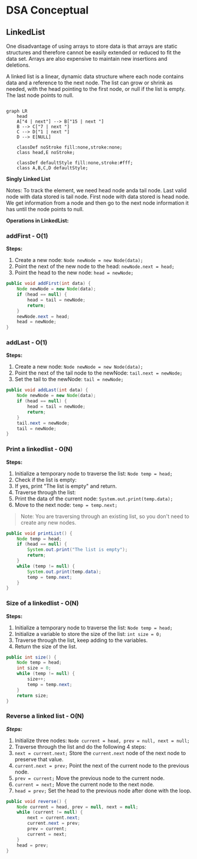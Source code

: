 ﻿# DSA Conceptual

## LinkedList

<p> One disadvantage of using arrays to store data is that arrays are static structures and therefore cannot be easily extended or reduced to fit the
data set. Arrays are also expensive to maintain new insertions and deletions. </p> 

<p> A linked list is a linear, dynamic data structure where each node contains data and a reference to the next node. The list can grow or shrink as needed, with the head pointing to the first node, or null if the list is empty. The last node points to null. </p>

```mermaid

graph LR
    head
    A["4 | next"] --> B["15 | next "]
    B --> C["7 | next "]
    C --> D["1 | next "]
    D --> E[NULL]

    classDef noStroke fill:none,stroke:none;
    class head,E noStroke;
    
    classDef defaultStyle fill:none,stroke:#fff;
    class A,B,C,D defaultStyle;

```

<p> <b> Singly Linked List </b> </p>
Notes: To track the element, we need head node anda tail node. Last valid node with data stored is tail node. First node with data stored is head node. 
We get information from a node and then go to the next node information it has until the node points to null.

**Operations in LinkedList:**

### addFirst - O(1)

**Steps:**

1. Create a new node: `Node newNode = new Node(data);`
2. Point the next of the new node to the head: `newNode.next = head;`
3. Point the head to the new node: `head = newNode;`

``` java
public void addFirst(int data) {
    Node newNode = new Node(data);
    if (head == null) {
        head = tail = newNode;
        return;
    }
    newNode.next = head;
    head = newNode;
}
```
   
### addLast - O(1)

**Steps:**

1. Create a new node: `Node newNode = new Node(data);`
2. Point the next of the tail node to the newNode: `tail.next = newNode;`
3. Set the tail to the newNode: `tail = newNode;`

```java
public void addLast(int data) {
    Node newNode = new Node(data);
    if (head == null) {
        head = tail = newNode;
        return;
    }
    tail.next = newNode;
    tail = newNode;
}
```

### Print a linkedlist - O(N)

**Steps:**

1. Initialize a temporary node to traverse the list: `Node temp = head;`
2. Check if the list is empty:
3. If yes, print "The list is empty" and return.
4. Traverse through the list:
5. Print the data of the current node: `System.out.print(temp.data);`
6. Move to the next node: `temp = temp.next;`

> Note: You are traversing through an existing list, so you don't need to create any new nodes. 


```java
public void printList() {
    Node temp = head;
    if (head == null) {
        System.out.print("The list is empty");
        return;
    }
    while (temp != null) {
        System.out.print(temp.data);
        temp = temp.next;
    }
}
```

### Size of a linkedlist - O(N)

**Steps:**

1. Initialize a temporary node to traverse the list: `Node temp = head;`
2. Initialize a variable to store the size of the list: `int size = 0;`
3. Traverse through the list, keep adding to the variables. 
4. Return the size of the list.

```java
public int size() {
    Node temp = head;
    int size = 0;
    while (temp != null) {
        size++;
        temp = temp.next;
    }
    return size;
}
```

### Reverse a linked list - O(N)

***Steps:***

1. Initialize three nodes: `Node current = head, prev = null, next = null;`
2. Traverse through the list and do the following 4 steps:
3. `next = current.next;` Store the `current.next` node of the next node to preserve that value.
4. `current.next = prev;` Point the next of the current node to the previous node.
5. `prev = current;` Move the previous node to the current node.
6. `current = next;` Move the current node to the next node.
7. `head = prev;` Set the head to the previous node after done with the loop.

```java
public void reverse() {
    Node current = head, prev = null, next = null;
    while (current != null) {
        next = current.next;
        current.next = prev;
        prev = current;
        current = next;
    }
    head = prev;
}
```



